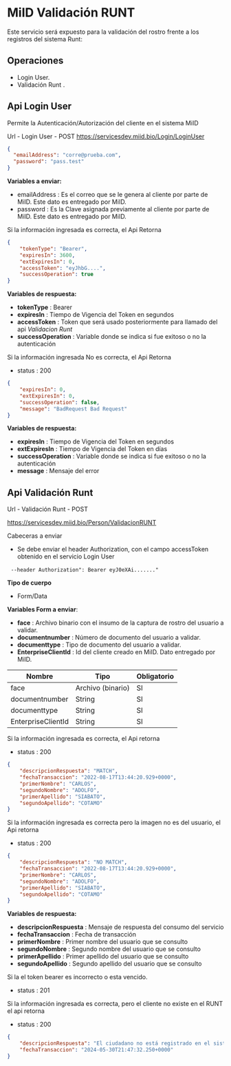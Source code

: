 # MiID Validación RUNT

Este servicio será expuesto para la validación del rostro frente a los registros del sistema Runt:

## Operaciones
    
* Login User.
* Validación Runt .


## Api Login User

Permite la Autenticación/Autorización del cliente en el sistema MiID

Url - Login User - POST https://servicesdev.miid.bio/Login/LoginUser

```json
{
  "emailAddress": "corre@prueba.com",
  "password": "pass.test"
}
```

**Variables a enviar:**

*  emailAddress : Es el correo que se le genera al cliente por parte de MiID. Este dato es entregado por MiID.
*  password : Es la Clave asignada previamente al cliente por parte de MiID. Este dato es entregado por MiID.

Si la información ingresada es correcta, el Api Retorna

```json
{
    "tokenType": "Bearer",
    "expiresIn": 3600,
    "extExpiresIn": 0,
    "accessToken": "eyJhbG....",
    "successOperation": true
}
```

**Variables de respuesta:**

* **tokenType** : Bearer
* **expiresIn** : Tiempo de Vigencia del Token en segundos
* **accessToken** : Token que será usado posteriormente para llamado del api *Validacion Runt*
* **successOperation** : Variable donde se indica si fue exitoso o no la autenticación

Si la información ingresada No es correcta, el Api Retorna

* status : 200

```json
{
    "expiresIn": 0,
    "extExpiresIn": 0,
    "successOperation": false,
    "message": "BadRequest Bad Request"
}
```

**Variables de respuesta:**

* **expiresIn** : Tiempo de Vigencia del Token en segundos
* **extExpiresIn** : Tiempo de Vigencia del Token en días
* **successOperation** : Variable donde se indica si fue exitoso o no la autenticación
* **message** : Mensaje del error

## Api Validación Runt

Url - Validación Runt - POST

https://servicesdev.miid.bio/Person/ValidacionRUNT

Cabeceras a enviar

* Se debe enviar el header Authorization, con el campo accessToken obtenido en el servicio Login User

<pre> <code>--header Authorization": Bearer eyJ0eXAi......."</code></pre>

**Tipo de cuerpo**

* Form/Data

**Variables Form a enviar**:

* **face** : Archivo binario con el insumo de la captura de rostro del usuario a validar.
* **documentnumber** :  Número de documento del usuario a validar.
* **documenttype** :  Tipo de documento del usuario a validar.
* **EnterpriseClientId** : Id del cliente creado en MiID. Dato entregado por MiID.

| Nombre                | Tipo              | Obligatorio|
|-----------------------|-------------------|------------|
| face                  | Archivo (binario) | SI         |
| documentnumber        | String            | SI         |
| documenttype          | String            | SI         |
| EnterpriseClientId    | String            | SI         |


Si la información ingresada es correcta, el Api retorna

* status : 200

```json
{
    "descripcionRespuesta": "MATCH",
    "fechaTransaccion": "2022-08-17T13:44:20.929+0000",
    "primerNombre": "CARLOS",
    "segundoNombre": "ADOLFO",
    "primerApellido": "SIABATO",
    "segundoApellido": "COTAMO"
}
```

Si la información ingresada es correcta pero la imagen no es del usuario, el Api retorna

* status : 200

```json
{
    "descripcionRespuesta": "NO MATCH",
    "fechaTransaccion": "2022-08-17T13:44:20.929+0000",
    "primerNombre": "CARLOS",
    "segundoNombre": "ADOLFO",
    "primerApellido": "SIABATO",
    "segundoApellido": "COTAMO"
}
```

**Variables de respuesta:**

* **descripcionRespuesta** : Mensaje de respuesta del consumo del servicio
* **fechaTransaccion** : Fecha de transacción
* **primerNombre** : Primer nombre del usuario que se consulto
* **segundoNombre** : Segundo nombre del usuario que se consulto
* **primerApellido** : Primer apellido del usuario que se consulto
* **segundoApellido** : Segundo apellido del usuario que se consulto

Si la el token bearer es incorrecto o esta vencido.

* status : 201

Si la información ingresada es correcta, pero el cliente no existe en el RUNT el api retorna

* status : 200
```json
{
    "descripcionRespuesta": "El ciudadano no está registrado en el sistema RUNT",
    "fechaTransaccion": "2024-05-30T21:47:32.250+0000"
}
```